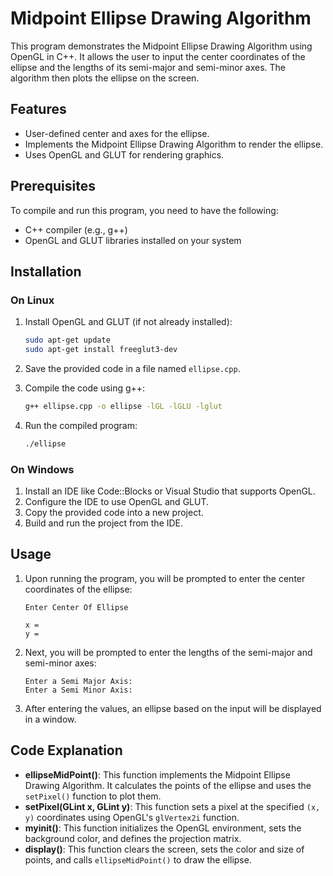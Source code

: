 # Midpoint Ellipse Drawing Algorithm

This program demonstrates the Midpoint Ellipse Drawing Algorithm using OpenGL in C++. It allows the user to input the center coordinates of the ellipse and the lengths of its semi-major and semi-minor axes. The algorithm then plots the ellipse on the screen.

## Features

- User-defined center and axes for the ellipse.
- Implements the Midpoint Ellipse Drawing Algorithm to render the ellipse.
- Uses OpenGL and GLUT for rendering graphics.

## Prerequisites

To compile and run this program, you need to have the following:

- C++ compiler (e.g., g++)
- OpenGL and GLUT libraries installed on your system

## Installation

### On Linux

1. Install OpenGL and GLUT (if not already installed):
    ```bash
    sudo apt-get update
    sudo apt-get install freeglut3-dev
    ```

2. Save the provided code in a file named `ellipse.cpp`.

3. Compile the code using g++:
    ```bash
    g++ ellipse.cpp -o ellipse -lGL -lGLU -lglut
    ```

4. Run the compiled program:
    ```bash
    ./ellipse
    ```

### On Windows

1. Install an IDE like Code::Blocks or Visual Studio that supports OpenGL.
2. Configure the IDE to use OpenGL and GLUT.
3. Copy the provided code into a new project.
4. Build and run the project from the IDE.

## Usage

1. Upon running the program, you will be prompted to enter the center coordinates of the ellipse:

    ```
    Enter Center Of Ellipse

    x = 
    y = 
    ```

2. Next, you will be prompted to enter the lengths of the semi-major and semi-minor axes:

    ```
    Enter a Semi Major Axis: 
    Enter a Semi Minor Axis: 
    ```

3. After entering the values, an ellipse based on the input will be displayed in a window.

## Code Explanation

- **ellipseMidPoint()**: This function implements the Midpoint Ellipse Drawing Algorithm. It calculates the points of the ellipse and uses the `setPixel()` function to plot them.
- **setPixel(GLint x, GLint y)**: This function sets a pixel at the specified `(x, y)` coordinates using OpenGL's `glVertex2i` function.
- **myinit()**: This function initializes the OpenGL environment, sets the background color, and defines the projection matrix.
- **display()**: This function clears the screen, sets the color and size of points, and calls `ellipseMidPoint()` to draw the ellipse.



